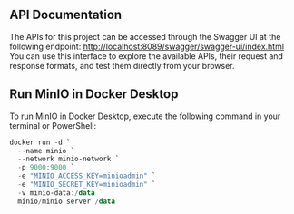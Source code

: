 ## API Documentation

The APIs for this project can be accessed through the Swagger UI at the following endpoint:
[http://localhost:8089/swagger/swagger-ui/index.html](http://localhost:8089/swagger/swagger-ui/index.html)
You can use this interface to explore the available APIs, their request and response formats, and test them directly from your browser.


## Run MinIO in Docker Desktop

To run MinIO in Docker Desktop, execute the following command in your terminal or PowerShell:

```powershell
docker run -d `
  --name minio `
  --network minio-network `
  -p 9000:9000 `
  -e "MINIO_ACCESS_KEY=minioadmin" `
  -e "MINIO_SECRET_KEY=minioadmin" `
  -v minio-data:/data `
  minio/minio server /data
